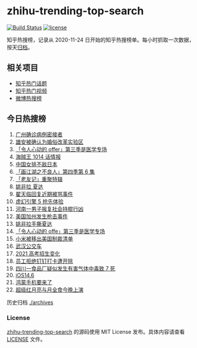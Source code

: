 # zhihu-trending-top-search

[![Build Status](https://github.com/justjavac/zhihu-trending-top-search/workflows/ci/badge.svg?branch=main)](https://github.com/justjavac/zhihu-trending-top-search/actions)
[![license](https://img.shields.io/github/license/justjavac/zhihu-trending-top-search)](https://github.com/justjavac/zhihu-trending-top-search/blob/main/LICENSE)

知乎热搜榜，记录从 2020-11-24 日开始的知乎热搜榜单。每小时抓取一次数据，按天[归档](./archives)。

## 相关项目

- [知乎热门话题](https://github.com/justjavac/zhihu-trending-hot-questions)
- [知乎热门视频](https://github.com/justjavac/zhihu-trending-hot-video)
- [微博热搜榜](https://github.com/justjavac/weibo-trending-hot-search)

## 今日热搜榜

<!-- BEGIN -->
<!-- 最后更新时间 Thu May 27 2021 20:22:49 GMT+0800 (China Standard Time) -->

1. [广州确诊病例密接者](https://www.zhihu.com/search?q=广州疫情)
2. [雄安被确认为婚俗改革实验区](https://www.zhihu.com/search?q=雄安)
3. [「令人心动的 offer」第三季是医学专场](https://www.zhihu.com/search?q=令人心动的offer第三季)
4. [海贼王 1014 话情报](https://www.zhihu.com/search?q=海贼王)
5. [中国女排不敌日本](https://www.zhihu.com/search?q=中国女排)
6. [「画江湖之不良人」第四季第 6 集](https://www.zhihu.com/search?q=画江湖之不良人第四季)
7. [「老友记」重聚特辑](https://www.zhihu.com/search?q=老友记重聚)
8. [姚非拉 夏达](https://www.zhihu.com/search?q=姚非拉)
9. [翟天临回复近期被骂事件](https://www.zhihu.com/search?q=翟天临回复)
10. [虚幻引擎 5 抢先体验](https://www.zhihu.com/search?q=虚幻引擎5)
11. [河南一男子报复社会持棍行凶](https://www.zhihu.com/search?q=河南男子)
12. [美国加州发生枪击事件](https://www.zhihu.com/search?q=美国枪击)
13. [姚非拉手撕夏达](https://www.zhihu.com/search?q=夏达)
14. [「令人心动的 offe」第三季是医学专场](https://www.zhihu.com/search?q=令人心动的offer第三季)
15. [小米被移出美国制裁清单](https://www.zhihu.com/search?q=小米美国和解)
16. [武汉公交车](https://www.zhihu.com/search?q=武汉公交车)
17. [2021 高考招生变化](https://www.zhihu.com/search?q=高考招生)
18. [员工拒绝钉钉打卡遭开除](https://www.zhihu.com/search?q=员工拒绝打卡)
19. [四川一食品厂疑似发生有害气体中毒致 7 死](https://www.zhihu.com/search?q=四川食品厂)
20. [iOS14.6](https://www.zhihu.com/search?q=ios14.6)
21. [鸿蒙手机要来了](https://www.zhihu.com/search?q=华为鸿蒙)
22. [超级红月亮与月全食今晚上演](https://www.zhihu.com/search?q=超级红月亮)

<!-- END -->

历史归档 [./archives](./archives)

### License

[zhihu-trending-top-search](https://github.com/justjavac/zhihu-trending-top-search)
的源码使用 MIT License 发布。具体内容请查看 [LICENSE](./LICENSE) 文件。
